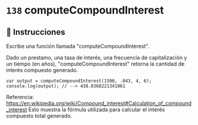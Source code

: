 # `138` computeCompoundInterest

## 📝 Instrucciones

Escribe una función llamada "computeCompoundInterest".

Dado un prestamo, una tasa de interés, una frecuencia de capitalización y un tiempo (en años), "computeCompoundInterest" retorna la cantidad de interés compuesto generado.

```Js
var output = computeCompoundInterest(1500, .043, 4, 6);
console.log(output); // --> 438.8368221341061
```

Referencia:
https://en.wikipedia.org/wiki/Compound_interest#Calculation_of_compound_interest
Esto muestra la fórmula utilizada para calcular el interés compuesto total generado.
 